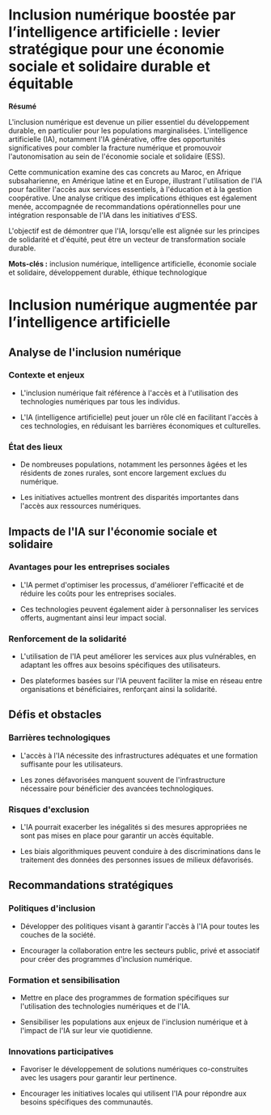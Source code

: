 # Inclusion numérique boostée par l’intelligence artificielle : levier stratégique pour une économie sociale et solidaire durable et équitable

**Résumé**

L'inclusion numérique est devenue un pilier essentiel du développement durable, en particulier pour les populations marginalisées. L'intelligence artificielle (IA), notamment l'IA générative, offre des opportunités significatives pour combler la fracture numérique et promouvoir l'autonomisation au sein de l'économie sociale et solidaire (ESS). 

Cette communication examine des cas concrets au Maroc, en Afrique subsaharienne, en Amérique latine et en Europe, illustrant l'utilisation de l'IA pour faciliter l'accès aux services essentiels, à l'éducation et à la gestion coopérative. Une analyse critique des implications éthiques est également menée, accompagnée de recommandations opérationnelles pour une intégration responsable de l'IA dans les initiatives d'ESS. 

L'objectif est de démontrer que l'IA, lorsqu'elle est alignée sur les principes de solidarité et d'équité, peut être un vecteur de transformation sociale durable.

**Mots-clés :** inclusion numérique, intelligence artificielle, économie sociale et solidaire, développement durable, éthique technologique



# Inclusion numérique augmentée par l’intelligence artificielle

## Analyse de l'inclusion numérique

### Contexte et enjeux

- L'inclusion numérique fait référence à l'accès et à l'utilisation des technologies numériques par tous les individus.

- L'IA (intelligence artificielle) peut jouer un rôle clé en facilitant l'accès à ces technologies, en réduisant les barrières économiques et culturelles.

### État des lieux

- De nombreuses populations, notamment les personnes âgées et les résidents de zones rurales, sont encore largement exclues du numérique.

- Les initiatives actuelles montrent des disparités importantes dans l'accès aux ressources numériques.

## Impacts de l'IA sur l'économie sociale et solidaire

### Avantages pour les entreprises sociales

- L'IA permet d'optimiser les processus, d'améliorer l'efficacité et de réduire les coûts pour les entreprises sociales.

- Ces technologies peuvent également aider à personnaliser les services offerts, augmentant ainsi leur impact social.

### Renforcement de la solidarité

- L'utilisation de l'IA peut améliorer les services aux plus vulnérables, en adaptant les offres aux besoins spécifiques des utilisateurs.

- Des plateformes basées sur l'IA peuvent faciliter la mise en réseau entre organisations et bénéficiaires, renforçant ainsi la solidarité.

## Défis et obstacles

### Barrières technologiques

- L'accès à l'IA nécessite des infrastructures adéquates et une formation suffisante pour les utilisateurs.

- Les zones défavorisées manquent souvent de l'infrastructure nécessaire pour bénéficier des avancées technologiques.

### Risques d'exclusion

- L'IA pourrait exacerber les inégalités si des mesures appropriées ne sont pas mises en place pour garantir un accès équitable.

- Les biais algorithmiques peuvent conduire à des discriminations dans le traitement des données des personnes issues de milieux défavorisés.

## Recommandations stratégiques

### Politiques d'inclusion

- Développer des politiques visant à garantir l'accès à l'IA pour toutes les couches de la société.

- Encourager la collaboration entre les secteurs public, privé et associatif pour créer des programmes d'inclusion numérique.

### Formation et sensibilisation

- Mettre en place des programmes de formation spécifiques sur l'utilisation des technologies numériques et de l'IA.

- Sensibiliser les populations aux enjeux de l'inclusion numérique et à l'impact de l'IA sur leur vie quotidienne.

### Innovations participatives

- Favoriser le développement de solutions numériques co-construites avec les usagers pour garantir leur pertinence.

- Encourager les initiatives locales qui utilisent l'IA pour répondre aux besoins spécifiques des communautés.

